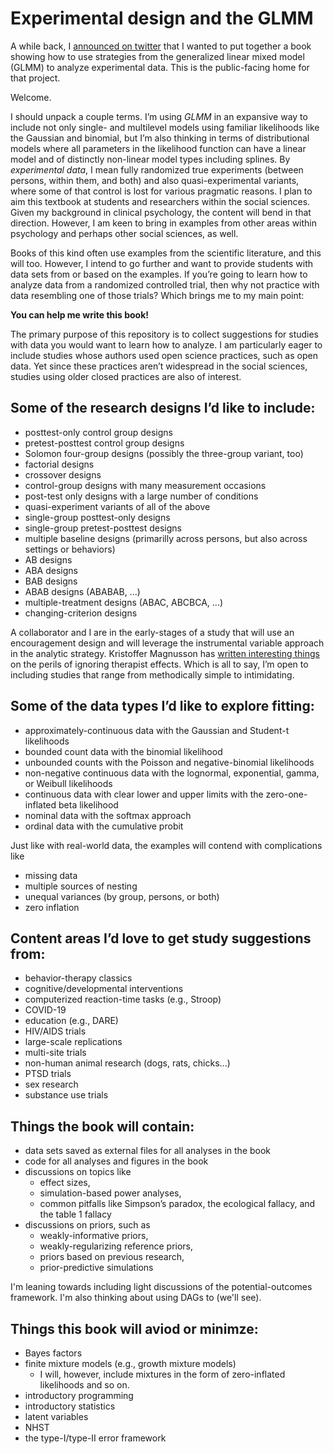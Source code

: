 # Experimental design and the GLMM

A while back, I [announced on twitter](https://twitter.com/SolomonKurz/status/1464274116341641228) that I wanted to put together a book showing how to use strategies from the generalized linear mixed model (GLMM) to analyze experimental data. This is the public-facing home for that project.

Welcome.

I should unpack a couple terms. I’m using *GLMM* in an expansive way to include not only single- and multilevel models using familiar likelihoods like the Gaussian and binomial, but I’m also thinking in terms of distributional models where all parameters in the likelihood function can have a linear model and of distinctly non-linear model types including splines. By *experimental data*, I mean fully randomized true experiments (between persons, within them, and both) and also quasi-experimental variants, where some of that control is lost for various pragmatic reasons. I plan to aim this textbook at students and researchers within the social sciences. Given my background in clinical psychology, the content will bend in that direction. However, I am keen to bring in examples from other areas within psychology and perhaps other social sciences, as well.

Books of this kind often use examples from the scientific literature, and this will too. However, I intend to go further and want to provide students with data sets from or based on the examples. If you’re going to learn how to analyze data from a randomized controlled trial, then why not practice with data resembling one of those trials? Which brings me to my main point:

**You can help me write this book!**

The primary purpose of this repository is to collect suggestions for studies with data you would want to learn how to analyze. I am particularly eager to include studies whose authors used open science practices, such as open data. Yet since these practices aren’t widespread in the social sciences, studies using older closed practices are also of interest.

## Some of the research designs I’d like to include:

* posttest-only control group designs
* pretest-posttest control group designs
* Solomon four-group designs (possibly the three-group variant, too)
* factorial designs
* crossover designs
* control-group designs with many measurement occasions
* post-test only designs with a large number of conditions
* quasi-experiment variants of all of the above
* single-group posttest-only designs
* single-group pretest-posttest designs
* multiple baseline designs (primarilly across persons, but also across settings or behaviors)
* AB designs
* ABA designs
* BAB designs
* ABAB designs (ABABAB, ...)
* multiple-treatment designs (ABAC, ABCBCA, ...)
* changing-criterion designs

A collaborator and I are in the early-stages of a study that will use an encouragement design and will leverage the instrumental variable approach in the analytic strategy. Kristoffer Magnusson has [written interesting things](https://rpsychologist.com/therapists-effects-longitudinal) on the perils of ignoring therapist effects. Which is all to say, I’m open to including studies that range from methodically simple to intimidating.

## Some of the data types I’d like to explore fitting:

* approximately-continuous data with the Gaussian and Student-t likelihoods
* bounded count data with the binomial likelihood
* unbounded counts with the Poisson and negative-binomial likelihoods
* non-negative continuous data with the lognormal, exponential, gamma, or Weibull likelihoods
* continuous data with clear lower and upper limits with the zero-one-inflated beta likelihood
* nominal data with the softmax approach
* ordinal data with the cumulative probit

Just like with real-world data, the examples will contend with complications like
* missing data
* multiple sources of nesting
* unequal variances (by group, persons, or both)
* zero inflation

## Content areas I’d love to get study suggestions from:

* behavior-therapy classics
* cognitive/developmental interventions
* computerized reaction-time tasks (e.g., Stroop)
* COVID-19
* education (e.g., DARE)
* HIV/AIDS trials
* large-scale replications
* multi-site trials
* non-human animal research (dogs, rats, chicks...)
* PTSD trials
* sex research
* substance use trials

## Things the book will contain:

* data sets saved as external files for all analyses in the book
* code for all analyses and figures in the book
* discussions on topics like 
  - effect sizes,
  - simulation-based power analyses, 
  - common pitfalls like Simpson’s paradox, the ecological fallacy, and the table 1 fallacy
* discussions on priors, such as 
  - weakly-informative priors, 
  - weakly-regularizing reference priors, 
  - priors based on previous research, 
  - prior-predictive simulations

I'm leaning towards including light discussions of the potential-outcomes framework. I'm also thinking about using DAGs to (we'll see).

## Things this book will aviod or minimze:

* Bayes factors
* finite mixture models (e.g., growth mixture models)
  - I will, however, include mixtures in the form of zero-inflated likelihoods and so on.
* introductory programming
* introductory statistics
* latent variables
* NHST
* the type-I/type-II error framework

